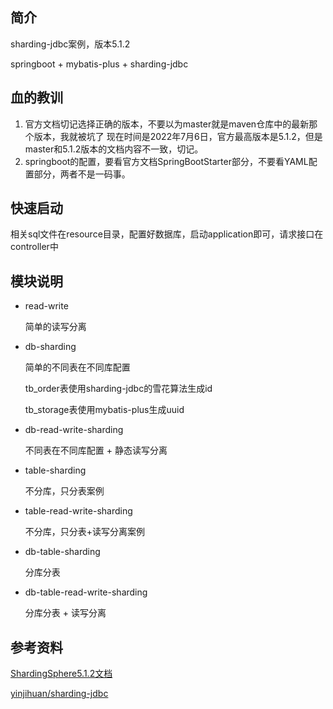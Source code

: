 ## 简介

sharding-jdbc案例，版本5.1.2

springboot + mybatis-plus + sharding-jdbc

## 血的教训
1. 官方文档切记选择正确的版本，不要以为master就是maven仓库中的最新那个版本，我就被坑了
   现在时间是2022年7月6日，官方最高版本是5.1.2，但是master和5.1.2版本的文档内容不一致，切记。
2. springboot的配置，要看官方文档SpringBootStarter部分，不要看YAML配置部分，两者不是一码事。

## 快速启动

相关sql文件在resource目录，配置好数据库，启动application即可，请求接口在controller中

## 模块说明

- read-write
  
  简单的读写分离

- db-sharding

  简单的不同表在不同库配置

  tb_order表使用sharding-jdbc的雪花算法生成id

  tb_storage表使用mybatis-plus生成uuid

- db-read-write-sharding

  不同表在不同库配置 + 静态读写分离

- table-sharding

  不分库，只分表案例

- table-read-write-sharding

  不分库，只分表+读写分离案例

- db-table-sharding

  分库分表

- db-table-read-write-sharding

  分库分表 + 读写分离

## 参考资料

[ShardingSphere5.1.2文档](https://shardingsphere.apache.org/document/5.1.2/cn/overview/)

[yinjihuan/sharding-jdbc](https://github.com/yinjihuan/sharding-jdbc)